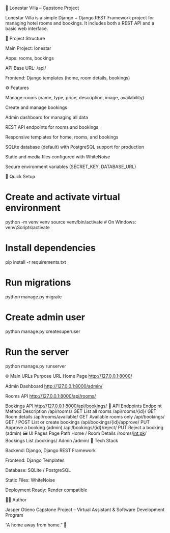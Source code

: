 🏨 Lonestar Villa – Capstone Project

Lonestar Villa is a simple Django + Django REST Framework project for managing hotel rooms and bookings.
It includes both a REST API and a basic web interface.

📁 Project Structure

Main Project: lonestar

Apps: rooms, bookings

API Base URL: /api/

Frontend: Django templates (home, room details, bookings)

⚙️ Features

Manage rooms (name, type, price, description, image, availability)

Create and manage bookings

Admin dashboard for managing all data

REST API endpoints for rooms and bookings

Responsive templates for home, rooms, and bookings

SQLite database (default) with PostgreSQL support for production

Static and media files configured with WhiteNoise

Secure environment variables (SECRET_KEY, DATABASE_URL)

🚀 Quick Setup
# Create and activate virtual environment
python -m venv venv
source venv/bin/activate      # On Windows: venv\Scripts\activate

# Install dependencies
pip install -r requirements.txt

# Run migrations
python manage.py migrate

# Create admin user
python manage.py createsuperuser

# Run the server
python manage.py runserver

🌐 Main URLs
Purpose	URL
Home Page	http://127.0.0.1:8000/

Admin Dashboard	http://127.0.0.1:8000/admin/

Rooms API	http://127.0.0.1:8000/api/rooms/

Bookings API	http://127.0.0.1:8000/api/bookings/
🔗 API Endpoints
Endpoint	Method	Description
/api/rooms/	GET	List all rooms
/api/rooms/{id}/	GET	Room details
/api/rooms/available/	GET	Available rooms only
/api/bookings/	GET / POST	List or create bookings
/api/bookings/{id}/approve/	PUT	Approve a booking (admin)
/api/bookings/{id}/reject/	PUT	Reject a booking (admin)
🖼️ UI Pages
Page	Path
Home	/
Room Details	/rooms/<int:pk>/
Bookings List	/bookings/
Admin	/admin/
🧠 Tech Stack

Backend: Django, Django REST Framework

Frontend: Django Templates

Database: SQLite / PostgreSQL

Static Files: WhiteNoise

Deployment Ready: Render compatible

👨‍💻 Author

Jasper Otieno
Capstone Project – Virtual Assistant & Software Development Program

“A home away from home.” 🏡